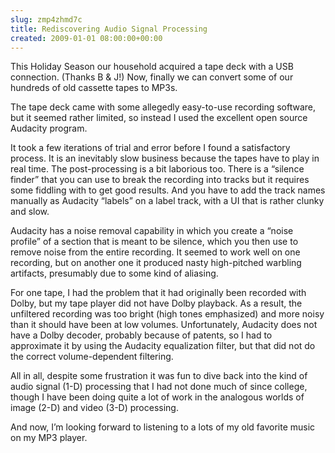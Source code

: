 ```yaml
---  
slug: zmp4zhmd7c
title: Rediscovering Audio Signal Processing
created: 2009-01-01 08:00:00+00:00
---  
```


This Holiday Season our household acquired a tape deck with a USB connection.  (Thanks B & J!)  Now, finally we can convert some of our hundreds of old cassette tapes to MP3s.

The tape deck came with some allegedly easy-to-use recording software, but it seemed rather limited, so instead I used the excellent open source Audacity program.

It took a few iterations of trial and error before I found a satisfactory process.  It is an inevitably slow business because the tapes have to play in real time.  The post-processing is a bit laborious too.  There is a “silence finder” that you can use to break the recording into tracks but it requires some fiddling with to get good results.  And you have to add the track names manually as Audacity “labels” on a label track, with a UI that is rather clunky and slow.

Audacity has a noise removal capability in which you create a “noise profile” of a section that is meant to be silence, which you then use to remove noise from the entire recording.  It seemed to work well on one recording, but on another one it produced nasty high-pitched warbling artifacts, presumably due to some kind of aliasing.

For one tape, I had the problem that it had originally been recorded with Dolby, but my tape player did not have Dolby playback.  As a result, the unfiltered recording was too bright (high tones emphasized) and more noisy than it should have been at low volumes.  Unfortunately, Audacity does not have a Dolby decoder, probably because of patents, so I had to approximate it by using the Audacity equalization filter, but that did not do the correct volume-dependent filtering.

All in all, despite some frustration it was fun to dive back into the kind of audio signal (1-D)   processing that I had not done much of since college, though I have been doing quite a lot of work in the analogous worlds of image (2-D) and video (3-D) processing.

And now, I’m looking forward to listening to a lots of my old favorite music on my MP3 player.



